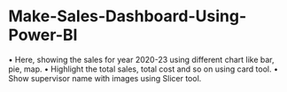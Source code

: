# Make-Sales-Dashboard-Using-Power-BI
•	Here, showing the sales for year 2020-23 using different chart like bar, pie, map.
•	Highlight the total sales, total cost and so on using card tool.
•	Show supervisor name with images using Slicer tool.
